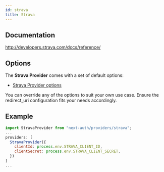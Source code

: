 ```yaml
---
id: strava
title: Strava
---
```


## Documentation

http://developers.strava.com/docs/reference/

## Options

The **Strava Provider** comes with a set of default options:

- [Strava Provider options](https://github.com/nextauthjs/next-auth/blob/v4/packages/next-auth/src/providers/strava.ts)

You can override any of the options to suit your own use case. Ensure the redirect_uri configuration fits your needs accordingly.

## Example

```js
import StravaProvider from "next-auth/providers/strava";
...
providers: [
  StravaProvider({
    clientId: process.env.STRAVA_CLIENT_ID,
    clientSecret: process.env.STRAVA_CLIENT_SECRET,
  })
]
...
```
